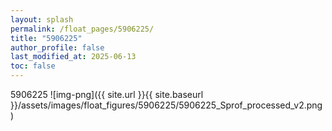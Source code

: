 ```yaml
---
layout: splash
permalink: /float_pages/5906225/
title: "5906225"
author_profile: false
last_modified_at: 2025-06-13
toc: false
---
```

 
5906225
![img-png]({{ site.url }}{{ site.baseurl }}/assets/images/float_figures/5906225/5906225_Sprof_processed_v2.png)